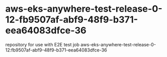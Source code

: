 # aws-eks-anywhere-test-release-0-12-fb9507af-abf9-48f9-b371-eea64083dfce-36
repository for use with E2E test job aws-eks-anywhere-test-release-0-12:fb9507af-abf9-48f9-b371-eea64083dfce-36
